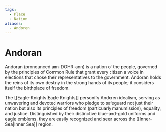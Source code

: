 ```yaml
---
tags:
  - Place
  - Nation
aliases:
  - Andoren
---
```

# Andoran
Andoran (pronounced ann-DOHR-ann) is a nation of the people, governed by the principles of Common Rule that grant every citizen a voice in elections that chose their representatives to the government. Andoran holds the reins of its own destiny in the strong hands of its people; it considers itself the birthplace of freedom.

The [[Eagle-Knights|Eagle Knights]] personify Andoren idealism, serving as unwavering and devoted warriors who pledge to safeguard not just their nation but also its principles of freedom (particuarly manumission), equality, and justice. Distinguished by their distinctive blue-and-gold uniforms and eagle emblems, they are easily recognized and seen across the [[Inner-Sea|Inner Sea]] region.